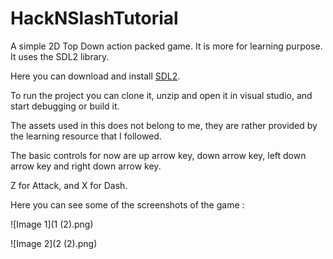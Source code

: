 # HackNSlashTutorial

A simple 2D Top Down action packed game. It is more for learning purpose. It uses the SDL2 library.

Here you can download and install [SDL2](https://www.libsdl.org/).

To run the project you can clone it, unzip and open it in visual studio, and start debugging or build it.

The assets used in this does not belong to me, they are rather provided by the learning resource that I followed.

The basic controls for now are up arrow key, down arrow key, left down arrow key and right down arrow key. 

Z for Attack, and X for Dash.

Here you can see some of the screenshots of the game : 

![Image 1](1 (2).png)

![Image 2](2 (2).png)

